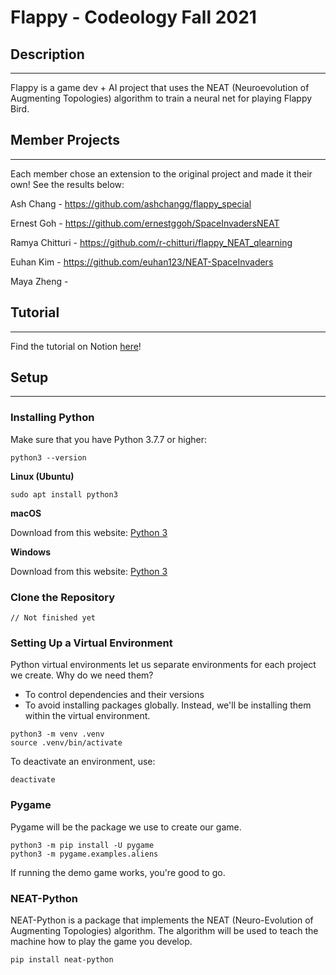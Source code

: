 # Flappy - Codeology Fall 2021

## **Description**
<hr>

Flappy is a game dev + AI project that uses the NEAT (Neuroevolution of Augmenting Topologies) algorithm to train a neural net for playing Flappy Bird.

## **Member Projects**
<hr>

Each member chose an extension to the original project and made it their own! See the results below:

Ash Chang - https://github.com/ashchangg/flappy_special

Ernest Goh - https://github.com/ernestggoh/SpaceInvadersNEAT

Ramya Chitturi - https://github.com/r-chitturi/flappy_NEAT_qlearning 

Euhan Kim - https://github.com/euhan123/NEAT-SpaceInvaders

Maya Zheng - 

## **Tutorial**
<hr>

Find the tutorial on Notion [here](https://chemical-linen-be0.notion.site/FlapPy-68ea8a19ea0c42fe853e27daf93ca3cb)!

## **Setup**
<hr>

### **Installing Python**
Make sure that you have Python 3.7.7 or higher:
```
python3 --version
```

**Linux (Ubuntu)**
```
sudo apt install python3
```

**macOS**

Download from this website: [Python 3](https://www.python.org/downloads/mac-osx/)

**Windows**

Download from this website: [Python 3](https://www.python.org/downloads/windows/)

### **Clone the Repository**
```
// Not finished yet
```

### **Setting Up a Virtual Environment**
Python virtual environments let us separate environments for each project we create. Why do we need them?
- To control dependencies and their versions
- To avoid installing packages globally. Instead, we'll be installing them within the virtual environment.
```
python3 -m venv .venv
source .venv/bin/activate
```

To deactivate an environment, use:
```
deactivate
```

### **Pygame**
Pygame will be the package we use to create our game.
```
python3 -m pip install -U pygame
python3 -m pygame.examples.aliens
```
If running the demo game works, you're good to go.

### **NEAT-Python**
NEAT-Python is a package that implements the NEAT (Neuro-Evolution of Augmenting Topologies) algorithm. The algorithm will be used to teach the machine how to play the game you develop.
```
pip install neat-python
``` 
